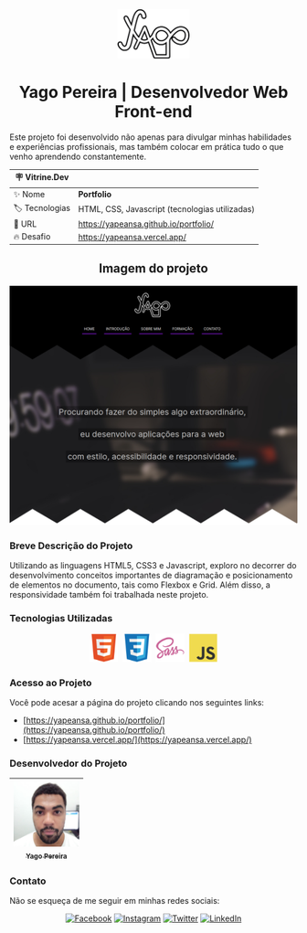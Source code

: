 <div align="center">
  <img src="./img/logo3.png" alt="Logo Yago" width="25%">
</div>

<h1 align="center">Yago Pereira | Desenvolvedor Web Front-end</h1>

Este projeto foi desenvolvido não apenas para divulgar minhas habilidades e experiências profissionais, mas também colocar em prática tudo o que venho aprendendo constantemente.

<div align="center">

| :placard: Vitrine.Dev |     |
| -------------  | --- |
| :sparkles: Nome        | **Portfolio**
| :label: Tecnologias | HTML, CSS, Javascript (tecnologias utilizadas)
| :rocket: URL         | https://yapeansa.github.io/portfolio/
| :fire: Desafio     | https://yapeansa.vercel.app/

</div>

<h2 align="center">Imagem do projeto</h2>

![OptimusTech](img/projeto.png#vitrinedev)

### Breve Descrição do Projeto

Utilizando as linguagens HTML5, CSS3 e Javascript, exploro no decorrer do desenvolvimento conceitos importantes de diagramação e posicionamento de elementos no documento, tais como Flexbox e Grid. Além disso, a responsividade também foi trabalhada neste projeto.

### Tecnologias Utilizadas

<div align="center">
  <img src="https://github.com/devicons/devicon/blob/master/icons/html5/html5-original.svg" title="HTML5" alt="HTML" width="50" height="50"/>&nbsp;
  <img src="https://github.com/devicons/devicon/blob/master/icons/css3/css3-original.svg"  title="CSS3" alt="CSS" width="50" height="50"/>&nbsp;
  <img src="https://github.com/devicons/devicon/blob/master/icons/sass/sass-original.svg" title="SASS" alt="SASS" width="50" height="50"/>&nbsp;
  <img src="https://github.com/devicons/devicon/blob/master/icons/javascript/javascript-original.svg" title="JavaScript" alt="JavaScript" width="50" height="50"/>
</div>

### Acesso ao Projeto

Você pode acesar a página do projeto clicando nos seguintes links:

- [https://yapeansa.github.io/portfolio/](https://yapeansa.github.io/portfolio/)
- [https://yapeansa.vercel.app/](https://yapeansa.vercel.app/)

### Desenvolvedor do Projeto

<div align="center">

[<img src="./img/yago.jpg" width=115 > <br> <sub> Yago Pereira </sub>](https://github.com/yapeansa) |
| :---: |  

</div>

### Contato

Não se esqueça de me seguir em minhas redes sociais:

<div align="center">

  [![Facebook](https://img.shields.io/badge/Facebook-%231877F2.svg?style=for-the-badge&logo=Facebook&logoColor=white)](https://facebook.com/yapeansa) [![Instagram](https://img.shields.io/badge/Instagram-%23E4405F.svg?style=for-the-badge&logo=Instagram&logoColor=white)](https://instagram.com/yapeansa) [![Twitter](https://img.shields.io/badge/Twitter-%231DA1F2.svg?style=for-the-badge&logo=Twitter&logoColor=white)](http://twitter.com/yapeansa) [![LinkedIn](https://img.shields.io/badge/linkedin-%230077B5.svg?style=for-the-badge&logo=linkedin&logoColor=white)](https://www.linkedin.com/in/yago-pereira-dos-anjos-santos-85976750/)
  
</div>
